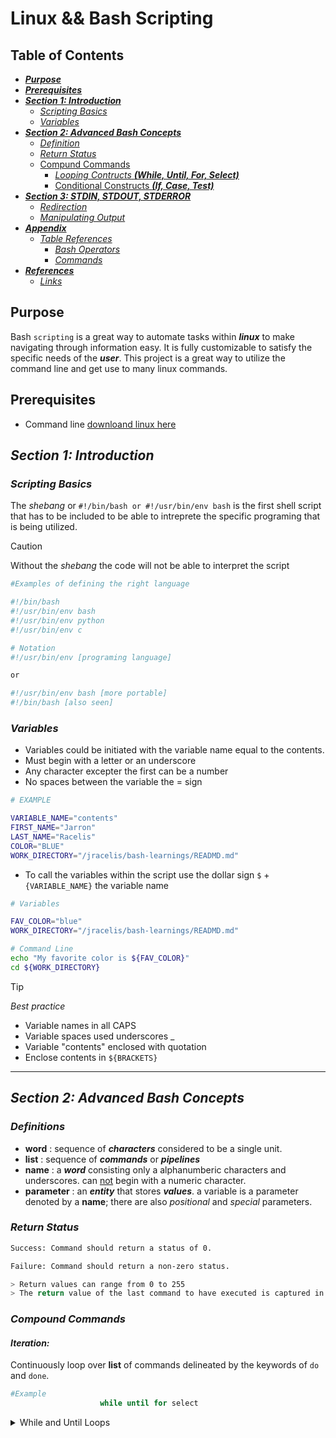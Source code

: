 # Linux && Bash Scripting

## Table of Contents

* [***Purpose***](#purpose)
* [***Prerequisites***](#prerequisites)
* [***Section 1: Introduction***](#section-1-introduction)
  * [_Scripting Basics_](#scripting-basics)
  * [_Variables_](#variables)
* [***Section 2: Advanced Bash Concepts***](#section-2-advanced-bash-concepts)
  * [_Definition_](#definitions)
  * [_Return Status_](#return-status)
  * [Compund Commands](#compound-commands)
    * [_Looping Contructs_ ***(While, Until, For, Select)***](#looping-constructs)
    * [Conditional Constructs ***(If, Case, Test)***](#condition-constructs)
* [***Section 3: STDIN, STDOUT, STDERROR***](#section-3-stdin-stdout-stderror)
  * [_Redirection_](#redirection)
  * [_Manipulating Output_](#manipulating-output)
* [***Appendix***](#appendix)
  * [_Table References_](#table-references)
    * [_Bash Operators_](#bash-operators)
    * [_Commands_](#commands)
* [***References***](#references)
  * [_Links_](#links)

## Purpose
Bash `scripting` is a great way to automate tasks within ***linux*** to make navigating through information easy. It is fully customizable to satisfy the specific needs of the ***user***. This project is a great way to utilize the command line and get use to many linux commands.

## Prerequisites

* Command line [downloand linux here](https://ubuntu.com/desktop/wsl)

## ***Section 1: Introduction***

### ***Scripting Basics***

The _shebang_ or `#!/bin/bash or #!/usr/bin/env bash` is the first shell script that has to be included to be able to intreprete the specific programing that is being utilized.

> [!CAUTION]
> Without the _shebang_ the code will not be able to interpret the script


```bash
#Examples of defining the right language

#!/bin/bash
#!/usr/bin/env bash
#!/usr/bin/env python
#!/usr/bin/env c

# Notation
#!/usr/bin/env [programing language]

or

#!/usr/bin/env bash [more portable]
#!/bin/bash [also seen]
```

### ***Variables***

* Variables could be initiated with the variable name equal to the contents. 
* Must begin with a letter or an underscore
* Any character excepter the first can be a number
* No spaces between the variable the = sign

```bash
# EXAMPLE

VARIABLE_NAME="contents"
FIRST_NAME="Jarron"
LAST_NAME="Racelis"
COLOR="BLUE"
WORK_DIRECTORY="/jracelis/bash-learnings/READMD.md"
```

* To call the variables within the script use the dollar sign `$` +  `{VARIABLE_NAME}` the variable name 

```bash
# Variables

FAV_COLOR="blue"
WORK_DIRECTORY="/jracelis/bash-learnings/READMD.md"

# Command Line
echo "My favorite color is ${FAV_COLOR}"
cd ${WORK_DIRECTORY}

```

> [!TIP]
> _Best practice_   
> * Variable names in all CAPS  
> * Variable spaces used underscores _  
> * Variable "contents" enclosed with quotation
> * Enclose contents in `${BRACKETS}` 

---

## ***Section 2: Advanced Bash Concepts***

### ***Definitions***

- **word** : sequence of ***characters*** considered to be a single unit.
- **list** : sequence of ***commands*** or ***pipelines***
- **name** : a ***word*** consisting only a alphanumberic characters and underscores. can <ins>not</ins> begin with a numeric character.
- **parameter** : an ***entity*** that stores ***values***. a variable is a parameter denoted by a **name**; there are also _positional_ and _special_ parameters.

### ***Return Status***

```bash
Success: Command should return a status of 0.

Failure: Command should return a non-zero status.

> Return values can range from 0 to 255
> The return value of the last command to have executed is captured in the speical parameter $?
```

### ***Compound Commands***

#### ***Iteration:***

Continuously loop over **list** of commands delineated by the keywords of `do` and `done`.

```bash
#Example
                    while until for select
```

<details>
<summary>While and Until Loops</summary>

---
While and Unit Loops  
_(Typically) iterate based on an external resource_ 

`while` **list1**; `do` **list2**; `done`

> execute **list1**l if **success**, execute **list2** and repeat.  
> continue unit **list1** returns a **non-zero** status _(fails)_.

---

`until` **list1**; `do` **lists2**; `done`

> execute **list1**; if **failure**, execute **lists2** and repeat.  
> continue unit **list1** returns a status of **0** _(succeeds)_.

---

For and Select Loops
_Iterate baed on commad line arguements_

`for` **name** `in` **words**; do **list**; `done`

> During each iteration, assign **name** the value of the next **word**, then execute **list**. Repeat until all **words** have been exhausted.

***C programming notation***
      
`for` (( **initialization** ; **condition**; **afterthought** )); `do` **list**; `done`

> Evaluate **initialization**, then loop of **list** of commands untill **condition** returns non-zero status _(fails)_. After each iteration, evaluate **afterthought**. The expressions are evaluated as _arithmetic expressions_.

---

`select` **name** `in` **words**; `do` **lists**; `done`

> Create a menu item for each **word**. Each time the user makes a selection from the manu, **name** is assigned the value of the selected **word** and **REPLY** is assigned the **index** number of the selection.

<details>

<summary>Select Example</summary>

```bash
#!/usr/bin/env bash

#Variable Array

myName=( "Jarron" "Racelis" "Hayeon" )

function choose_name {

select choice in "${myName[@]}"; do
    # $REPLY just outputs number correspnding to choice.
    # Example myName="Jarron" is:
    # 1) Jarron
    # Exmaple continue myName="Racelis" etc:
    # 2) Racelis
    echo "$REPLY": You choose ${choice}  
done
}

OUTPUT

1) Jarron
2) Racelis
3) Hayeon
#? 1 <---- Enter Input and Below is the Output
1 : You choose Jarron

```




---

#### ***Conditionals:***

Execute **list** of commands only if certain conditions are met.

```bash
#Example
                          if  case
```

<details>

<summary> if and Case Statements</summary>

`if` **list1**; `then` **list2**; `fi`

* Evaluate **list1**, then evaluate **list2** only if **list1** returns a status of **0**

`if` **list1**; `then` **list2**; `else` **list3**; `fi`

* Evalue **list1**, then evaluate **list2** only if **list1** returns a status of **0**. Otherwise, evaluate **list3**.

`if` **list1**; `then` **list2**; `elif` **list3**; `then` **list4**; `else` **list5**; `fi`

* Evaluate **list1**, then evaluate **list2** only if **list1** returns a status of **0**. Otherwise, evaluate **list3**, then evaluate **list4** only if **list3** return a status of **0**. Otherwise, evaluate **list5**.

---

Pattern Matching
_Pattern matching is used in Bash for the **[[** and `case` keywords, **pathname expansion** and some types of **parameter expansion**_

* **\*** : Maches any string, including null.  
* **?** : Matches any single character.  
* **[character class]** : Matches any one of the characterse enclosed between **[** and **]**.

* **[^...]** : Matches the complement (any character not in the class)  
* **[x-z]** : Matches the range of characters from **x** to **z**  
* **[[:class:]]** : Matches according to these POSIX classes:  
**alnum alpha assii blank cntrl digit graph lower print punct space**

---

`case` **word** `in`  
`pattern1`  
**list1** ;;  
`pattern2` | `pattern3`)  
**list2**;;  
`esac`

* Match **word** against each **pattern** sequentially. When the first match is found, evaluate the **list** corresponding to that match and stop matching.

* The **|** (pipe) character between two patterns entails a match if either pattern matches **(OR)**.


</details>

#### ***Conditional Tests***

`test`

**[expression]** or `test` **expression**

> Evaluate _conditional expression_ with the `test` builtin.

**[[expression]]**

> Evaluate _conditional expression_ with the **[[** keyword; word splitting <ins>not</ins> preformed. The righthand side of a string comparison ( **==** , **!=** ) is treated as a **pattern when not quoted**, and as a **string when quoted**.

| `test`                           | Definition                                     |
|----------------------------------|------------------------------------------------|
| **[[-n string]]**                | **string** is _non-empty_                      
| **[[-z string]]**                | **string** is _empty_
| **[[ string1 == string2 ]]**     | **string1** and **string2** are _same_
| **[[ string1 != string2 ]]**      | **string1** and **string2** are _not the same_
| **[[ string =~ regex ]]**         | **string** _matches_ **regular expression**
| **[[ -e file ]]**                | **file** _exists_
| **[[ -f file] ]**                  | **file** is a _regular file_
| **[[ -d file ]]**                | **file** is a _directory_
| **[[ -t fd ]]**                  | **fd** is _open_ and refers to a _terminal_

#### ***Command groups:***

Grouped **list** of commands, sharing any external redirections and whose return value is that of the **list**

```bash
#Example
                      (list)  {list;}
```

<details>
<summary>Command Groups</summary>

**Subshell**:

* Evaluate **list** of commands in a ***subshell***, meaning that its environment is distinct from the current shell and its parameters are contained.  
```bash
                       (list)
```
**Group Command**: 

* Evaluate **list** of commands in the ***current shell***, sharing the current shell's environment.
```bash
                       {list;}
```

</details>

---

## ***Section 3: STDIN, STDOUT, STDERROR***

#### ***Redirection***

_Controlling the input, output, error, and other streams_

| Operation          |     Description               |
|--------------------|-------------------------------|
| `list > file`| overwrite/create **file** with ***output*** from **list**
| `list >> file` | append/create **file** with ***output*** from **list**
| `list < file`  | feed **file** to **list** as ***input***
| `list1 \| list2` | use ***output*** from **list1** as ***input*** to **list2**

* If not specified, `fd 1` **(STDOUT)** is assumed when redirecting output  
* Alternative file descriptors may be specified by **prepending** `fd number`, e.g `2>file` to redirect `fd 2` **(STDERR)**
* To redirect to a file descriptor, append ***&*** and the fd number, e.g `2>&1` to redirect ***STDERR*** to the current target ***STDOUT***.

#### ***Manipulating Output***

There are two commands that I will touch on when it comes to manipulating output on the terminal. 

| Command   | Description  |
|-----------|--------------|
| `echo`    | display a line of text|
| `printf`  | format and print data |

***ANSI***

_Colored Text_

| Color    | Foreground(Text Color) | Background (Text Highlight) |
| :---:|          :---:                              | :---: |
| Black    |    30                  |   40  
| Red      |    31                  |   41                         |
| Green    |    32                  |   42
| Yellow   |    33                  |   43
| Blue     |    34                  |   44
| Magenta  |    35                  |   45
| Cyan     |    36                  |   46
| White    |    37                  |   47

_Syled text (ANSI)_

| Style | Value |
| :---: | :---: |
| No Style | 0 |
| Bold     | 1 |
| Low Intensity | 2 |
| Underline | 4 |
| Blinking  | 5 |
| Reverse   | 7 | 
| Invisible | 8 |

```bash
#!/usr/bin/bash

# \033 is a escape character (ASCII 27)
# -e allows escape characters
# [1 = Bold Text
# [34 = Font Color Green 
# [40 = Highlight Text Black
# [0m = Resets color and attributes
# Refer to the ANSI table above to adjust for you liking

echo -e "\033[1;34;42mText\033[0m"

OR

printf "\033[1;34mText\033[0m"
```

_Help Commands_

- `type`: determined type of command, list contets of aliases and functions.
- `help` : display usagage information about bash bultins and keywords
- `apropos` : search man pages
- `man` : system manual
- `info` : advanced manual system primarily used for GNU programs.

## ***Appendix***

### ***Table References***

#### ***Bash Operators***

| Comparison Operators  | Description |
|-------|---------------------------------|
| `-eq` | equal to
| `-ne` | not equal to
| `-lt` | less than
| `-le` | less than or equal to
| `-gt` | greater than
| `-ge` | greater than or equal to 

| String Comparison     | Description   |
|---------|-----------------------------|
| `=`     | equal to
| `!=`    | not equal to
| `<`     | less than, in ASCII alphabetical order
| `>`     | greater than, in ASCII alphabeteric order

| Arithmetic Operators | Description    |
|---------|-----------------------------|
| `+`     | addition
| `-`     | subtraction
| `*`     | multiplication
| `/`     | division
| `%`     | modulus (remainer of divison)

| Logical Operators | Description |
|-------------------|-------------|
| `&&`    | logical AND
| `\|\|`    | logical OR
| `!`     | logical NOT

| File Test Operators | Description |
|---------------------|-------------|
| `-e` | checks if a file exists
| `-d` | checks if a directory exists
| `-f` | check if a file is regular file
| `-s` | checks ifa file is not empty

#### ***Commands***

| Commands    | Description                          |
|-------------|-------------------------------
| `echo`      | to display output                             
| `cd`        | to change directories
| `ls`        | to list contents in directory
| `pwd`       | print working directory
| `rm`        | remove file
| `rmdir`     | remove directory
| `mkdir`     | make directory
| `touch`     | to change file timestamps or create an empty file if ti doesn't exist
| `whereis`   | 
| `locate`    |
| `whatis`    |
| `chmod`     | change file mode
| `grep`      | to search for text patterns within files
| `awk`       | used for pattern scanning and processing language
| `sort`      | to sort lines of text files
| `find`      | to find a specific name/file/folder
| `sed`       | a stream editor used to preform basic text ransformations on an input stream (a file or input from a pipeline).
| `paste`     | 
| `cut`       | to remove sections from each line of files
| `pv`        | pipe viewier
| `diff`      |
| `tar`       | to archive or unarchive a file/folder (can also zip with the -z flag)
| `zstd`      | to unzip a .zst file
| `ssh-keygen`| 
| `ssh`       | to connect to a remote machine securely
| `scp`       | to securely copy files between hosts on a network
| `tail`      | to display the last parts if files
| `head`      | to display first part of files
| `curl`      | to transfer data from or to a server using various protocols like HTTP, HTTPS, FTP and more.
| `wget`      | to download files from the web

## References

### ***Links***
- [ ] [Advanced Bash Usage](https://youtube.com/watch?v=uqHjc7hlqd0) by [James Pannacciullia](https://youtube.com/@jamespannacciulli3029)
- [ ] [Advanced Bash Scripting Tutorial](https://youtube.com/watch?v=embhouufDnB4&t=2675s) by [Cybersecurity Shandy](https://youtube.com/@cybersecurityshandy9181)
